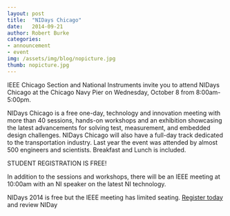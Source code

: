 ```yaml
---
layout: post
title:  "NIDays Chicago"
date:   2014-09-21
author: Robert Burke
categories: 
- announcement
- event
img: /assets/img/blog/nopicture.jpg
thumb: nopicture.jpg
---
```


IEEE Chicago Section and National Instruments invite you to attend NIDays Chicago at the Chicago Navy Pier on Wednesday, October 8 from 8:00am-5:00pm.

NIDays Chicago is a free one-day, technology and innovation meeting with more than 40 sessions, hands-on workshops and an exhibition showcasing the latest advancements for solving test, measurement, and embedded design challenges. NIDays Chicago will also have a full-day track dedicated to the transportation industry. Last year the event was attended by almost 500 engineers and scientists. Breakfast and Lunch is included.

STUDENT REGISTRATION IS FREE!

In addition to the sessions and workshops, there will be an IEEE meeting at 10:00am with an NI speaker on the latest NI technology.

NIDays 2014 is free but the IEEE meeting has limited seating. [Register today](http://us.ni.com/events/nidays/chicago) and review NIDay
